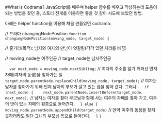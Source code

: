 #What is Codrama?
JavaScript를 배우며 helper 함수를 배우고 작성하는데 도움이 되는 방법을 찾던 중, 스토리 전개를 이용하면 좋을 것 같아 시도해 보았던 방법.

아래는 helper function을 이용해 처음 만들었던 codrama:

  // 드라마 changingNodePosition
`function changingNodePosition(moving_node, target_node) {`

  // 줄거리(목적): 남자와 여자의 만남이 엇갈림(각각 있던 자리를 바꿈)

  // moving_node는 여주인공
  // target_node는 남자주인공

`  var next_node = moving_node.nextSibling;`
  // 여자의 주소를 알기 위해선 먼저 자매(여자의 동생)을 찾아가는 일
`  target_node.parentNode.replaceChild(moving_node, target_node);`
  // 여자는 남자를 찾아가기 위해 먼저 남자의 부모가 살고 있는 집을 찾아 갔다. 그러나..
`  if (next_node) {`
`    next_node.parentNode.insertBefore(target_node, next_node);`
    // 남자는 여자를 찾아 부모님과 함께 사는 여주의 자매를 찾아 가고, 여주의 방이 있는 자매의 윗층으로 들어간다.
`  } else {`
`    moving_node.parentNode.appendChild(target_node)`
    // 만약 여주의 동생을 찾지 못하더라도 일단 그녀의 부모님 집으로 들어간다.
`  }`
`}`
